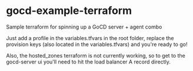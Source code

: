 # gocd-example-terraform
Sample terraform for spinning up a GoCD server + agent combo

Just add a profile in the variables.tfvars in the root folder, replace the provision keys (also located in the variables.tfvars) and you're ready to go!

Also, the hosted_zones terraform is not currently working, so to get to the gocd-server ui you'll need to hit the load balancer A record directly.
